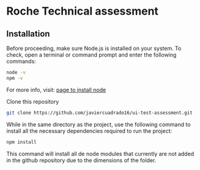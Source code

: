 # Roche Technical assessment

## Installation

Before proceeding, make sure Node.js is installed on your system. To check, open a terminal or command prompt and enter the following commands:
```sh
node -v
npm -v
```
For more info, visit: [page to install node](https://nodejs.org/en/download/package-manager)

Clone this repository
```sh
git clone https://github.com/javiercuadrado16/ui-test-assessment.git
```

While in the same directory as the project, use the following command to install all the necessary dependencies required to run the project:
```sh
npm install
```
 This command will install all de node modules that currently are not added in the github repository due to the dimensions of the folder.